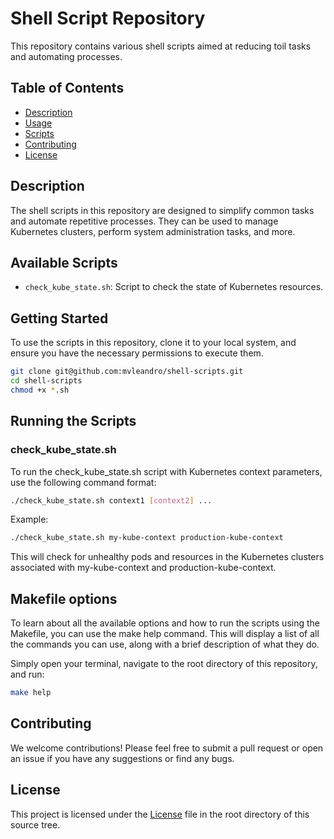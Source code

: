 # Shell Script Repository

This repository contains various shell scripts aimed at reducing toil tasks and automating processes.

## Table of Contents

- [Description](#description)
- [Usage](#usage)
- [Scripts](#scripts)
- [Contributing](#contributing)
- [License](#license)

## Description

The shell scripts in this repository are designed to simplify common tasks and automate repetitive processes. They can be used to manage Kubernetes clusters, perform system administration tasks, and more.

## Available Scripts

- `check_kube_state.sh`: Script to check the state of Kubernetes resources.

## Getting Started

To use the scripts in this repository, clone it to your local system, and ensure you have the necessary permissions to execute them.

```bash
git clone git@github.com:mvleandro/shell-scripts.git
cd shell-scripts
chmod +x *.sh
```

## Running the Scripts

### check_kube_state.sh
To run the check_kube_state.sh script with Kubernetes context parameters, use the following command format:

```bash
./check_kube_state.sh context1 [context2] ...
```

Example:
```bash
./check_kube_state.sh my-kube-context production-kube-context
```
This will check for unhealthy pods and resources in the Kubernetes clusters associated with my-kube-context and production-kube-context.

## Makefile options
To learn about all the available options and how to run the scripts using the Makefile, you can use the make help command. This will display a list of all the commands you can use, along with a brief description of what they do.

Simply open your terminal, navigate to the root directory of this repository, and run:

```bash
make help
```


## Contributing
We welcome contributions! Please feel free to submit a pull request or open an issue if you have any suggestions or find any bugs.

## License
This project is licensed under the [License](LICENSE)  file in the root directory of this source tree.
